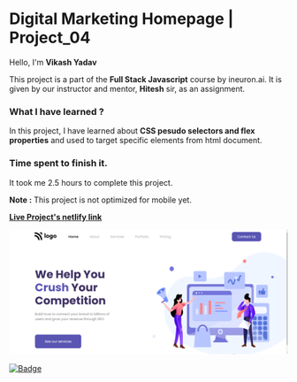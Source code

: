 # **Digital Marketing Homepage | Project_04**

Hello, I'm **Vikash Yadav** 

This project is a part of the **Full Stack Javascript** course by ineuron.ai. It is given by our instructor and mentor, **Hitesh** sir,  as an assignment.


### **What I have learned ?**

In this project, I have learned about **CSS pesudo selectors and flex properties** and used to target specific elements from html document.

### **Time spent to finish it.**

It took me 2.5 hours to complete this project.

**Note :** This project is not optimized for mobile yet.


**[Live Project's netlify link](https://digital-marketing-homepage-project-04.netlify.app/ "Project link")**



[![Project ScreenShot](./css%20project_04%20done.png)](https://digital-marketing-homepage-project-04.netlify.app/ "Project link")


[![Badge](https://img.shields.io/badge/Project__04-Digital%20Marketing%20Homepage-yellow)](https://digital-marketing-homepage-project-04.netlify.app/ "Project link")